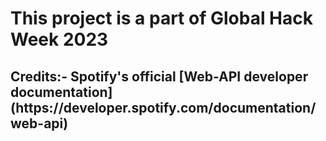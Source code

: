 <h1>This project is a part of Global Hack Week 2023</h1>

<h2>Credits:- Spotify's official [Web-API developer documentation](https://developer.spotify.com/documentation/web-api)</h2>
